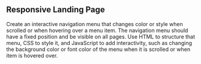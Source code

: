 ## Responsive Landing Page
Create an interactive navigation menu that changes color or style when scrolled or when hovering over a menu item. The navigation menu should have a fixed position and be visible on all pages. Use HTML to structure that menu, CSS to style it, and JavaScript to add interactivity, such as changing the background color or font color of the menu when it is scrolled or when item is hovered over.
